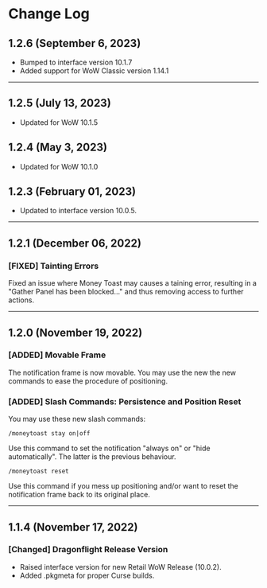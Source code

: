 # Change Log

## 1.2.6 (September 6, 2023)

- Bumped to interface version 10.1.7
- Added support for WoW Classic version 1.14.1

---

## 1.2.5 (July 13, 2023)

- Updated for WoW 10.1.5

## 1.2.4 (May 3, 2023)

- Updated for WoW 10.1.0

## 1.2.3 (February 01, 2023)

- Updated to interface version 10.0.5.

---

## 1.2.1 (December 06, 2022)

### [FIXED] Tainting Errors

Fixed an issue where Money Toast may causes a taining error, resulting in a
"Gather Panel has been blocked..." and thus removing access to further actions.

---

## 1.2.0 (November 19, 2022)

### [ADDED] Movable Frame

The notification frame is now movable.
You may use the new the new commands to ease the procedure of positioning.

### [ADDED] Slash Commands: Persistence and Position Reset

You may use these new slash commands:

    /moneytoast stay on|off

Use this command to set the notification "always on" or "hide automatically". The latter is the previous behaviour.

    /moneytoast reset

Use this command if you mess up positioning and/or want to reset the notification frame back to its original place.

---

## 1.1.4 (November 17, 2022)

### [Changed] Dragonflight Release Version

- Raised interface version for new Retail WoW Release (10.0.2).
- Added .pkgmeta for proper Curse builds.
